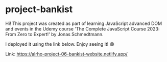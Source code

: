 # project-bankist

Hi! This project was created as part of learning JavaScript advanced DOM and events in the Udemy course 'The Complete JavaScript Course 2023: From Zero to Expert!' by Jonas Schmedtmann.

I deployed it using the link below. Enjoy seeing it! 😄

Link: https://alrho-project-06-bankist-website.netlify.app/


